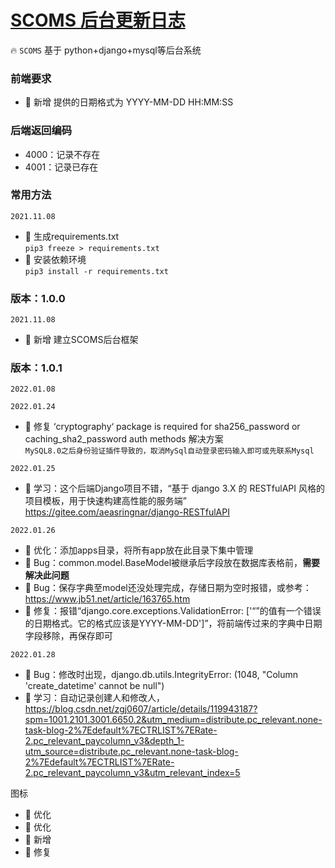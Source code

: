# <a href="">SCOMS 后台更新日志</a>
🔥 `SCOMS` 基于 python+django+mysql等后台系统

### 前端要求
- 🎉 新增 提供的日期格式为 YYYY-MM-DD HH:MM:SS


### 后端返回编码
- 4000：记录不存在
- 4001：记录已存在


### 常用方法
`2021.11.08`
- 🎉 生成requirements.txt  
`pip3 freeze > requirements.txt`
- 🎉 安装依赖环境   
`pip3 install -r requirements.txt`


### 版本：1.0.0
`2021.11.08`
- 🎉 新增 建立SCOMS后台框架

### 版本：1.0.1
`2022.01.08`

`2022.01.24`
- 🐞 修复 ‘cryptography‘ package is required for sha256_password or caching_sha2_password auth methods 解决方案   
```MySQL8.0之后身份验证插件导致的，取消MySql自动登录密码输入即可或先联系Mysql```

`2022.01.25`
- 🎯 学习：这个后端Django项目不错，“基于 django 3.X 的 RESTfulAPI 风格的项目模板，用于快速构建高性能的服务端” https://gitee.com/aeasringnar/django-RESTfulAPI 

`2022.01.26`
- 🎯 优化：添加apps目录，将所有app放在此目录下集中管理
- 🐞 Bug：common.model.BaseModel被继承后字段放在数据库表格前，**需要解决此问题**
- 🐞 Bug：保存字典至model还没处理完成，存储日期为空时报错，或参考：https://www.jb51.net/article/163765.htm
- 🐞 修复：报错“django.core.exceptions.ValidationError: ['“”的值有一个错误的日期格式。它的格式应该是YYYY-MM-DD']”，将前端传过来的字典中日期字段移除，再保存即可

`2022.01.28`
- 🐞 Bug：修改时出现，django.db.utils.IntegrityError: (1048, "Column 'create_datetime' cannot be null")
- 🎉 学习：自动记录创建人和修改人，https://blog.csdn.net/zgj0607/article/details/119943187?spm=1001.2101.3001.6650.2&utm_medium=distribute.pc_relevant.none-task-blog-2%7Edefault%7ECTRLIST%7ERate-2.pc_relevant_paycolumn_v3&depth_1-utm_source=distribute.pc_relevant.none-task-blog-2%7Edefault%7ECTRLIST%7ERate-2.pc_relevant_paycolumn_v3&utm_relevant_index=5


图标
- 🎯 优化 
- 🎯 优化 
- 🎉 新增 
- 🐞 修复 